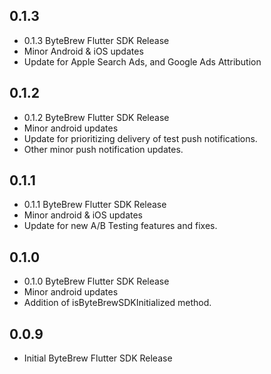 ## 0.1.3

* 0.1.3 ByteBrew Flutter SDK Release
* Minor Android & iOS updates
* Update for Apple Search Ads, and Google Ads Attribution

## 0.1.2

* 0.1.2 ByteBrew Flutter SDK Release
* Minor android updates
* Update for prioritizing delivery of test push notifications.
* Other minor push notification updates.

## 0.1.1

* 0.1.1 ByteBrew Flutter SDK Release
* Minor android & iOS updates
* Update for new A/B Testing features and fixes.

## 0.1.0

* 0.1.0 ByteBrew Flutter SDK Release
* Minor android updates
* Addition of isByteBrewSDKInitialized method.

## 0.0.9

* Initial ByteBrew Flutter SDK Release
